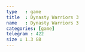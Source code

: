 ```yaml
---
type   : game
title  : Dynasty Warriors 3
name   : Dynasty Warriors 3
categories: [game]
telegram : 422
size : 1.3 GB
---
```



